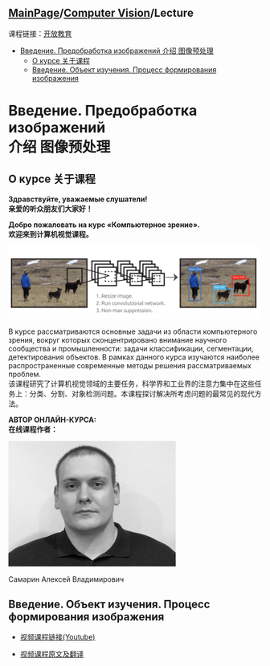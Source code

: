 ## [MainPage](../index.md)/[Computer Vision](./README.md)/Lecture

课程链接：[开放教育](https://apps.openedu.ru/learning/course/course-v1:ITMOUniversity+COMPVIS+spring_2024_ITMO_bac/home)

- [Введение. Предобработка изображений 介绍 图像预处理](#введение-предобработка-изображений-介绍-图像预处理)
  - [О курсе 关于课程](#о-курсе-关于课程)
  - [Введение. Объект изучения. Процесс формирования изображения](#введение-объект-изучения-процесс-формирования-изображения)


# Введение. Предобработка изображений <br>介绍 图像预处理

## О курсе 关于课程

**Здравствуйте, уважаемые слушатели!**  
**亲爱的听众朋友们大家好！**

**Добро пожаловать на курс «Компьютерное зрение».**  
**欢迎来到计算机视觉课程。**

![](./pic/Lecture1-1.1.png)

В курсе рассматриваются основные задачи из области компьютерного зрения, вокруг которых сконцентрировано внимание научного сообщества и промышленности: задачи классификации, сегментации, детектирования объектов. В рамках данного курса изучаются наиболее распространенные современные методы решения рассматриваемых проблем.  
该课程研究了计算机视觉领域的主要任务，科学界和工业界的注意力集中在这些任务上：分类、分割、对象检测问题。本课程探讨解决所考虑问题的最常见的现代方法。

**АВТОР ОНЛАЙН-КУРСА:**  
**在线课程作者：**

![](./pic/Lecture1-1.2.png)

Самарин Алексей Владимирович

## Введение. Объект изучения. Процесс формирования изображения

- [视频课程链接(Youtube)](https://www.youtube.com/watch?v=jxsKSIpaoHw&t=1s)

- [视频课程原文及翻译](./Lecture(RAW)/Lecture1-1.md)